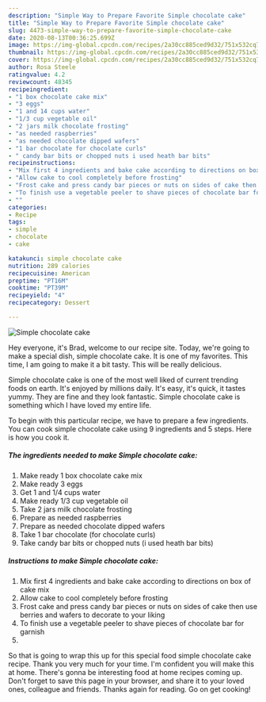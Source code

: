 ```yaml
---
description: "Simple Way to Prepare Favorite Simple chocolate cake"
title: "Simple Way to Prepare Favorite Simple chocolate cake"
slug: 4473-simple-way-to-prepare-favorite-simple-chocolate-cake
date: 2020-08-13T00:36:25.699Z
image: https://img-global.cpcdn.com/recipes/2a30cc885ced9d32/751x532cq70/simple-chocolate-cake-recipe-main-photo.jpg
thumbnail: https://img-global.cpcdn.com/recipes/2a30cc885ced9d32/751x532cq70/simple-chocolate-cake-recipe-main-photo.jpg
cover: https://img-global.cpcdn.com/recipes/2a30cc885ced9d32/751x532cq70/simple-chocolate-cake-recipe-main-photo.jpg
author: Rosa Steele
ratingvalue: 4.2
reviewcount: 48345
recipeingredient:
- "1 box chocolate cake mix"
- "3 eggs"
- "1 and 14 cups water"
- "1/3 cup vegetable oil"
- "2 jars milk chocolate frosting"
- "as needed raspberries"
- "as needed chocolate dipped wafers"
- "1 bar chocolate for chocolate curls"
- " candy bar bits or chopped nuts i used heath bar bits"
recipeinstructions:
- "Mix first 4 ingredients and bake cake according to directions on box of cake mix"
- "Allow cake to cool completely before frosting"
- "Frost cake and press candy bar pieces or nuts on sides of cake then use berries and wafers to decorate to your liking"
- "To finish use a vegetable peeler to shave pieces of chocolate bar for garnish"
- ""
categories:
- Recipe
tags:
- simple
- chocolate
- cake

katakunci: simple chocolate cake 
nutrition: 289 calories
recipecuisine: American
preptime: "PT16M"
cooktime: "PT39M"
recipeyield: "4"
recipecategory: Dessert

---
```



![Simple chocolate cake](https://img-global.cpcdn.com/recipes/2a30cc885ced9d32/751x532cq70/simple-chocolate-cake-recipe-main-photo.jpg)

Hey everyone, it's Brad, welcome to our recipe site. Today, we're going to make a special dish, simple chocolate cake. It is one of my favorites. This time, I am going to make it a bit tasty. This will be really delicious.

Simple chocolate cake is one of the most well liked of current trending foods on earth. It's enjoyed by millions daily. It's easy, it's quick, it tastes yummy. They are fine and they look fantastic. Simple chocolate cake is something which I have loved my entire life.




To begin with this particular recipe, we have to prepare a few ingredients. You can cook simple chocolate cake using 9 ingredients and 5 steps. Here is how you cook it.

<!--inarticleads1-->

##### The ingredients needed to make Simple chocolate cake:

1. Make ready 1 box chocolate cake mix
1. Make ready 3 eggs
1. Get 1 and 1/4 cups water
1. Make ready 1/3 cup vegetable oil
1. Take 2 jars milk chocolate frosting
1. Prepare as needed raspberries
1. Prepare as needed chocolate dipped wafers
1. Take 1 bar chocolate (for chocolate curls)
1. Take  candy bar bits or chopped nuts (i used heath bar bits)




<!--inarticleads2-->

##### Instructions to make Simple chocolate cake:

1. Mix first 4 ingredients and bake cake according to directions on box of cake mix
1. Allow cake to cool completely before frosting
1. Frost cake and press candy bar pieces or nuts on sides of cake then use berries and wafers to decorate to your liking
1. To finish use a vegetable peeler to shave pieces of chocolate bar for garnish
1. 




So that is going to wrap this up for this special food simple chocolate cake recipe. Thank you very much for your time. I'm confident you will make this at home. There's gonna be interesting food at home recipes coming up. Don't forget to save this page in your browser, and share it to your loved ones, colleague and friends. Thanks again for reading. Go on get cooking!
